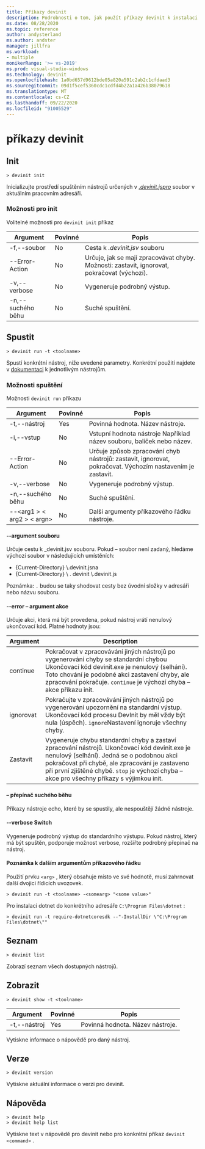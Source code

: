 ```yaml
---
title: Příkazy devinit
description: Podrobnosti o tom, jak použít příkazy devinit k instalaci komponent.
ms.date: 08/28/2020
ms.topic: reference
author: andysterland
ms.author: andster
manager: jillfra
ms.workload:
- multiple
monikerRange: '>= vs-2019'
ms.prod: visual-studio-windows
ms.technology: devinit
ms.openlocfilehash: 1a0bd657d9612bde05a820a591c2ab2c1cfdaad3
ms.sourcegitcommit: 09d1f5cef5360cdc1cdfd4b22a1a426b38079618
ms.translationtype: MT
ms.contentlocale: cs-CZ
ms.lasthandoff: 09/22/2020
ms.locfileid: "91005529"
---
```

# <a name="devinit-commands"></a>příkazy devinit

## <a name="init"></a>Init

```console
> devinit init
```

Inicializujte prostředí spuštěním nástrojů určených v [_.devinit.jspro_](devinit-json.md) soubor v aktuálním pracovním adresáři.  

### <a name="options-for-init"></a>Možnosti pro init

Volitelné možnosti pro `devinit init` příkaz

| Argument             | Povinné | Popis                                                               |
|----------------------|----------|---------------------------------------------------------------------------|
| -f,--soubor           | No       | Cesta k _.devinit.jsv_ souboru                                         |
| --Error-Action       | No       | Určuje, jak se mají zpracovávat chyby. Možnosti: zastavit, ignorovat, pokračovat (výchozí).|
| -v,--verbose         | No       | Vygeneruje podrobný výstup.                                                      |
| -n,--suchého běhu         | No       | Suché spuštění.                                                                  |

## <a name="run"></a>Spustit

```console
> devinit run -t <toolname>
```

Spustí konkrétní nástroj, níže uvedené parametry. Konkrétní použití najdete v [dokumentaci](devinit-tool-list.md) k jednotlivým nástrojům.

### <a name="options-for-run"></a>Možnosti spuštění

Možnosti `devinit run` příkazu

| Argument                                  | Povinné | Popis                                                                          |
|-------------------------------------------|----------|--------------------------------------------------------------------------------------|
| -t,--nástroj                                 | Yes      | Povinná hodnota. Název nástroje.                                                             |
| -i,--vstup                                | No       | Vstupní hodnota nástroje Například název souboru, balíček nebo název.                           |
| --Error-Action                            | No       | Určuje způsob zpracování chyb nástrojů: zastavit, ignorovat, pokračovat. Výchozím nastavením je zastavit. |
| -v,--verbose                              | No       | Vygeneruje podrobný výstup.                                                                 |
| -n,--suchého běhu                              | No       | Suché spuštění.                                                                             |
| --&lt;arg1 &gt; &lt; arg2 &gt; &lt; argn&gt;  | No       | Další argumenty příkazového řádku nástroje.                                       |

#### <a name="--file-argument"></a>--argument souboru

Určuje cestu k _devinit.jsv souboru. Pokud – soubor není zadaný, hledáme výchozí soubor v následujících umístěních:

* {Current-Directory} \\.devinit.jsna
* {Current-Directory} \\ . devinit \\.devinit.js

Poznámka: `.` budou se taky shodovat cesty bez úvodní složky v adresáři nebo názvu souboru.

#### <a name="--error-action-argument"></a>--error – argument akce

Určuje akci, která má být provedena, pokud nástroj vrátí nenulový ukončovací kód. Platné hodnoty jsou:

| Argument | Description                                                                                                                                                                                                                                                                           |
|----------|---------------------------------------------------------------------------------------------------------------------------------------------------------------------------------------------------------------------------------------------------------------------------------------|
| continue | Pokračovat v zpracovávání jiných nástrojů po vygenerování chyby se standardní chybou Ukončovací kód devinit.exe je nenulový (selhání). Toto chování je podobné akci zastavení chyby, ale zpracování pokračuje. `continue` je výchozí chyba – akce příkazu init.              |
| ignorovat   | Pokračujte v zpracovávání jiných nástrojů po vygenerování upozornění na standardní výstup. Ukončovací kód procesu DevInit by měl vždy být nula (úspěch). `ignore`Nastavení ignoruje všechny chyby.                                                                                                      |
| Zastavit     | Vygeneruje chybu standardní chyby a zastaví zpracování nástrojů. Ukončovací kód devinit.exe je nenulový (selhání). Jedná se o podobnou akci pokračovat při chybě, ale zpracování je zastaveno při první zjištěné chybě. `stop` je výchozí chyba – akce pro všechny příkazy s výjimkou init. |

#### <a name="--dry-run-switch"></a>– přepínač suchého běhu

Příkazy nástroje echo, které by se spustily, ale nespouštějí žádné nástroje. 

#### <a name="--verbose-switch"></a>--verbose Switch

Vygeneruje podrobný výstup do standardního výstupu. Pokud nástroj, který má být spuštěn, podporuje možnost verbose, rozšiřte podrobný přepínač na nástroj.

#### <a name="note-on-additional-command-line-arguments"></a>Poznámka k dalším argumentům příkazového řádku

Použití prvku `<arg>` , který obsahuje místo ve své hodnotě, musí zahrnovat další dvojici řídicích uvozovek.

```console
> devinit run -t <toolname> -<somearg> "<some value>"
```

Pro instalaci dotnet do konkrétního adresáře `C:\Program Files\dotnet` :

```console
> devinit run -t require-dotnetcoresdk --"-InstallDir \"C:\Program Files\dotnet\""
```

## <a name="list"></a>Seznam

```console
> devinit list
```

Zobrazí seznam všech dostupných nástrojů.

## <a name="show"></a>Zobrazit

```console
> devinit show -t <toolname>
```

| Argument       | Povinné | Popis                                                                          |
|----------------|----------|--------------------------------------------------------------------------------------|
| -t,--nástroj      | Yes      | Povinná hodnota. Název nástroje.                                                             |

Vytiskne informace o nápovědě pro daný nástroj.

## <a name="version"></a>Verze

```console
> devinit version
```

Vytiskne aktuální informace o verzi pro devinit.

## <a name="help"></a>Nápověda

```console
> devinit help
> devinit help list
```

Vytiskne text v nápovědě pro devinit nebo pro konkrétní příkaz `devinit <command>` .
 